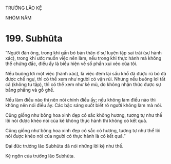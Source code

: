 TRƯỞNG LÃO KỆ

NHÓM NĂM

# 199. Subhūta

“Người đàn ông, trong khi gắn bó bản thân ở sự luyện tập sai trái (sự hành xác), trong khi ước muốn việc nên làm, nếu trong khi thực hành mà không thể chứng đắc, điều ấy là biểu hiện về số phần xui xẻo của tôi.

Nếu buông lơi một việc (hành xác), là việc đem lại sầu khổ đã được rũ bỏ đã được chế ngự, thì có thể xem như người có vận rủi. Nhưng nếu buông lơi tất cả (không tu tập), thì có thể xem như kẻ mù, do không nhận thức được sự bằng phẳng và gồ ghề.

Nếu làm điều nào thì nên nói chính điều ấy; nếu không làm điều nào thì không nên nói điều ấy. Các bậc sáng suốt biết rõ người không làm mà nói.

Cũng giống như bông hoa xinh đẹp có sắc không hương, tương tự như thế lời nói được khéo nói của kẻ không thực hành thì không có kết quả.

Cũng giống như bông hoa xinh đẹp có sắc có hương, tương tự như thể lời nói được khéo nói của người có thực hành là có kết quả.”

Đại đức trưởng lão Subhūta đã nói những lời kệ như thế.

Kệ ngôn của trưởng lão Subhūta.
